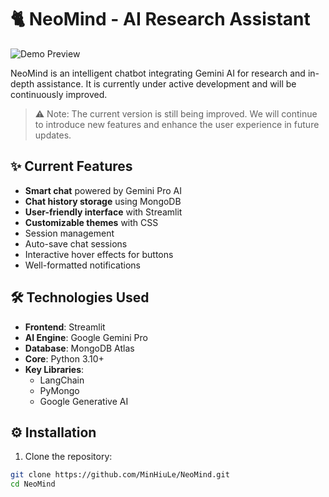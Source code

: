 # 🐈 NeoMind - AI Research Assistant  

![Demo Preview](https://via.placeholder.com/800x400.png?text=NeoMind+Demo+Preview)  

NeoMind is an intelligent chatbot integrating Gemini AI for research and in-depth assistance. It is currently under active development and will be continuously improved.  
> ⚠️ Note: The current version is still being improved. We will continue to introduce new features and enhance the user experience in future updates.  

## ✨ Current Features  

- **Smart chat** powered by Gemini Pro AI  
- **Chat history storage** using MongoDB  
- **User-friendly interface** with Streamlit  
- **Customizable themes** with CSS  
- Session management  
- Auto-save chat sessions  
- Interactive hover effects for buttons  
- Well-formatted notifications  

## 🛠 Technologies Used  

- **Frontend**: Streamlit  
- **AI Engine**: Google Gemini Pro  
- **Database**: MongoDB Atlas  
- **Core**: Python 3.10+  
- **Key Libraries**:  
  - LangChain  
  - PyMongo  
  - Google Generative AI  

## ⚙️ Installation  

1. Clone the repository:  
```bash
git clone https://github.com/MinHiuLe/NeoMind.git
cd NeoMind
